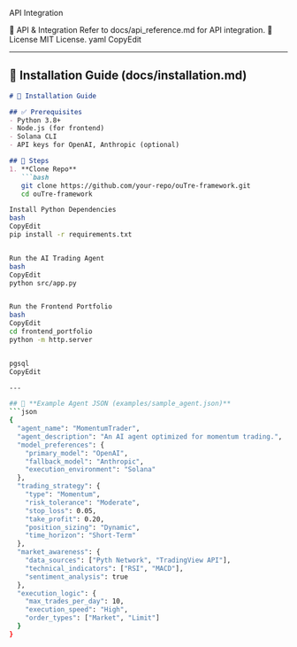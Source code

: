 API Integration

🔗 API & Integration
Refer to docs/api_reference.md for API integration.
📜 License
MIT License.
yaml
CopyEdit

---

## 📄 **Installation Guide (docs/installation.md)**
```markdown
# 📌 Installation Guide

## ✅ Prerequisites
- Python 3.8+
- Node.js (for frontend)
- Solana CLI
- API keys for OpenAI, Anthropic (optional)

## 🔨 Steps
1. **Clone Repo**  
   ```bash
   git clone https://github.com/your-repo/ouTre-framework.git
   cd ouTre-framework

Install Python Dependencies
bash
CopyEdit
pip install -r requirements.txt


Run the AI Trading Agent
bash
CopyEdit
python src/app.py


Run the Frontend Portfolio
bash
CopyEdit
cd frontend_portfolio
python -m http.server


pgsql
CopyEdit

---

## 🧩 **Example Agent JSON (examples/sample_agent.json)**
```json
{
  "agent_name": "MomentumTrader",
  "agent_description": "An AI agent optimized for momentum trading.",
  "model_preferences": {
    "primary_model": "OpenAI",
    "fallback_model": "Anthropic",
    "execution_environment": "Solana"
  },
  "trading_strategy": {
    "type": "Momentum",
    "risk_tolerance": "Moderate",
    "stop_loss": 0.05,
    "take_profit": 0.20,
    "position_sizing": "Dynamic",
    "time_horizon": "Short-Term"
  },
  "market_awareness": {
    "data_sources": ["Pyth Network", "TradingView API"],
    "technical_indicators": ["RSI", "MACD"],
    "sentiment_analysis": true
  },
  "execution_logic": {
    "max_trades_per_day": 10,
    "execution_speed": "High",
    "order_types": ["Market", "Limit"]
  }
}
